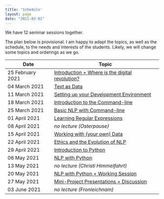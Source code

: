```yaml
---
title: 'Schedule'
layout: page
date: "2021-03-01"
---
```


We have 12 seminar sessions together.

The plan below is provisional. I am happy to adapt the topics, as well as the schedule, to the needs and interests of the students. Likely, we will change some topics and orderings as we go.

| Date             | Topic                                                        |
| ---------------- | ------------------------------------------------------------ |
| 25 February 2021 | [Introduction + Where is the digital revolution?](/KED2021/lectures#week-1-introduction--where-is-the-digital-revolution) |
| 04 March 2021    | [Text as Data](/KED2021/lectures#week-2-text-as-data)        |
| 11 March 2021    | [Setting up your Development Environment](/KED2021/lectures#week-3-setting-up-your-development-environment) |
| 18 March 2021    | [Introduction to the Command-line](/KED2021/lectures#week-4-introduction-to-the-command-line) |
| 25 March 2021    | [Basic NLP with Command-line](/KED2021/lectures#week-5-basic-nlp-with-command-line) |
| 01 April 2021    | [Learning Regular Expressions](/KED2021/lectures#week-6-learning-regular-expressions) |
| 08 April 2021    | *no lecture (Osterpause)*                                    |
| 15 April 2021    | [Working with (your own) Data](/KED2021/lectures#week-7-regex--data-sources) |
| 22 April 2021    | [Ethics and the Evolution of NLP](/KED2021/lectures#week-8-ethics-and-the-evolution-of-nlp) |
| 29 April 2021    | [Introduction to Python](/KED2021/lectures#week-9-introduction-to-python) |
| 06 May 2021      | [NLP with Python](/KED2021/lectures#week-10-nlp-with-python) |
| 13 May 2021      | *no lecture (Christi Himmelfahrt)*                           |
| 20 May 2021      | [NLP with Python + Working Session](/KED2021/lectures#week-11-nlp-with-python-ii--working-session) |
| 27 May 2021      | [Mini-Project Presentations + Discussion](/KED2021/lectures#week-12-mini-project-presentations--discussion) |
| 03 June 2021     | *no lecture (Fronleichnam)*                                  |

